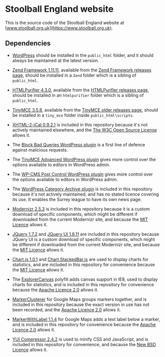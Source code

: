 # Stoolball England website

This is the source code of the Stoolball England website at [www.stoolball.org.uk](https://www.stoolball.org.uk).

## Dependencies

* [WordPress](https://wordpress.org/) should be installed in the `public_html` folder, and it should always be maintained at the latest version.

* [Zend Framework 1.11.11](http://framework.zend.com/), available from the [Zend Framework releases page](http://framework.zend.com/downloads/archives), should be installed in a `Zend` folder which is a sibling of `public_html`.

* [HTMLPurifier 4.3.0](http://htmlpurifier.org/),  available from the [HTMLPurifier releases page](http://htmlpurifier.org/releases/), should be installed in an `htmlpurifier` folder which is a sibling of `public_html`.

* [TinyMCE 3.5.8](https://www.tinymce.com/), available from the [TinyMCE older releases page](http://archive.tinymce.com/download/older.php), should be installed in a `tiny_mce` folder inside `public_html\scripts`.

* [XHTML-2-iCal 0.9.2.1](http://suda.co.uk/projects/microformats/hcalendar/) is included in this repository because it's not actively maintained elsewhere, and the [The W3C Open Source License](http://www.w3.org/Consortium/Legal/copyright-software-19980720) allows it.

* The [Block Bad Queries WordPress plugin](https://perishablepress.com/block-bad-queries/) is a first line of defence against malicious requests.

* The [TinyMCE Advanced WordPress plugin](http://www.laptoptips.ca/projects/tinymce-advanced/) gives more control over the options available to editors in WordPress admin.

* The [WP-CMS Post Control WordPress plugin](https://wordpress.org/plugins/wp-cms-post-control/) gives more control over the options available to editors in WordPress admin.

* The [WordPress Category Archive plugin](https://wordpress.org/plugins/wp-category-archive/) is included in this repository because it's not actively maintained, and has no stated licence covering its use. It enables the Surrey league to have its own news page.

* [Modernizr 2.5.3](https://modernizr.com/) is included in this repository because it is a custom download of specific components, which might be different if downloaded from the current Modernizr site, and because the [MIT Licence](http://www.opensource.org/licenses/mit-license.php) allows it.

* [JQuery 1.7.2](https://jquery.org) and [JQuery UI 1.8.11](http://jqueryui.com/) are included in this repository because JQuery UI is a custom download of specific components, which might be different if downloaded from the current Modernizr site, and because the [MIT Licence](http://www.opensource.org/licenses/mit-license.php) allows it.

* [Chart.js 1.0.1](http://chartjs.org/) and [Chart.StackedBar.js](https://github.com/Regaddi/Chart.StackedBar.js) are used to display charts for statistics, and are included in this repository for convenience because the [MIT Licence](http://www.opensource.org/licenses/mit-license.php) allows it.

* The [ExplorerCanvas](https://github.com/arv/explorercanvas) polyfill adds canvas support in IE8, used to display charts for statistics, and is included in this repository for convenience because the [Apache Licence 2.0](http://www.apache.org/licenses/LICENSE-2.0) allows it. 

* [MarkerClusterer](https://github.com/googlemaps/js-marker-clusterer) for Google Maps groups markers together, and is included in this repository because the exact version in use has not been recorded, and the [Apache Licence 2.0](http://www.apache.org/licenses/LICENSE-2.0) allows it.

* [MarkerWithLabel 1.1.4](http://google-maps-utility-library-v3.googlecode.com/svn/tags/markerwithlabel/1.1.4/docs/reference.html) for Google Maps adds a text label below a marker, and is included in this repository for convenience because the [Apache Licence 2.0](http://www.apache.org/licenses/LICENSE-2.0) allows it. 

* [YUI Compressor 2.4.2](https://github.com/yui/yuicompressor) is used to minify CSS and JavaScript, and is included in this repository for convenience, and because the [New BSD Licence](http://framework.zend.com/license/new-bsd) allows it.